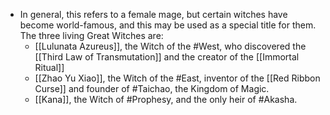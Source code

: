 - In general, this refers to a female mage, but certain witches have become world-famous, and this may be used as a special title for them. The three living Great Witches are:
	- [[Lulunata Azureus]], the Witch of the #West, who discovered the [[Third Law of Transmutation]] and the creator of the [[Immortal Ritual]]
	- [[Zhao Yu Xiao]], the Witch of the #East, inventor of the [[Red Ribbon Curse]] and founder of #Taichao, the Kingdom of Magic.
	- [[Kana]], the Witch of #Prophesy, and the only heir of #Akasha.